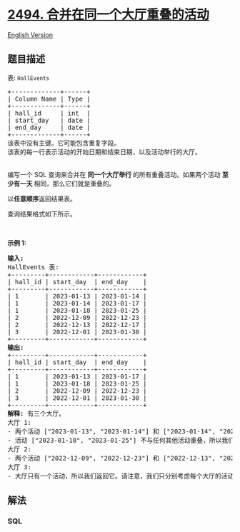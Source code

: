 # [2494. 合并在同一个大厅重叠的活动](https://leetcode.cn/problems/merge-overlapping-events-in-the-same-hall)

[English Version](/solution/2400-2499/2494.Merge%20Overlapping%20Events%20in%20the%20Same%20Hall/README_EN.md)

## 题目描述

<!-- 这里写题目描述 -->

<p>表: <code>HallEvents</code></p>

<pre>
+-------------+------+
| Column Name | Type |
+-------------+------+
| hall_id     | int  |
| start_day   | date |
| end_day     | date |
+-------------+------+
该表中没有主键。它可能包含重复字段。
该表的每一行表示活动的开始日期和结束日期，以及活动举行的大厅。
</pre>

<p><br />
编写一个 SQL 查询来合并在&nbsp;<strong>同一个大厅举行&nbsp;</strong>的所有重叠活动。如果两个活动&nbsp;<strong>至少有一天&nbsp;</strong>相同，那么它们就是重叠的。</p>

<p data-group="1-1">以<strong>任意顺序</strong>返回结果表。</p>

<p>查询结果格式如下所示。</p>

<p>&nbsp;</p>

<p><strong>示例 1:</strong></p>

<pre>
<strong>输入:</strong> 
HallEvents 表:
+---------+------------+------------+
| hall_id | start_day  | end_day    |
+---------+------------+------------+
| 1       | 2023-01-13 | 2023-01-14 |
| 1       | 2023-01-14 | 2023-01-17 |
| 1       | 2023-01-18 | 2023-01-25 |
| 2       | 2022-12-09 | 2022-12-23 |
| 2       | 2022-12-13 | 2022-12-17 |
| 3       | 2022-12-01 | 2023-01-30 |
+---------+------------+------------+
<strong>输出:</strong> 
+---------+------------+------------+
| hall_id | start_day  | end_day    |
+---------+------------+------------+
| 1       | 2023-01-13 | 2023-01-17 |
| 1       | 2023-01-18 | 2023-01-25 |
| 2       | 2022-12-09 | 2022-12-23 |
| 3       | 2022-12-01 | 2023-01-30 |
+---------+------------+------------+
<strong>解释:</strong> 有三个大厅。
大厅 1:
- 两个活动 ["2023-01-13", "2023-01-14"] 和 ["2023-01-14", "2023-01-17"] 重叠。我们将它们合并到一个活动中 ["2023-01-13", "2023-01-17"]。
- 活动 ["2023-01-18", "2023-01-25"] 不与任何其他活动重叠，所以我们保持原样。
大厅 2:
- 两个活动 ["2022-12-09", "2022-12-23"] 和 ["2022-12-13", "2022-12-17"] 重叠。我们将它们合并到一个活动中 ["2022-12-09", "2022-12-23"]。
大厅 3:
- 大厅只有一个活动，所以我们返回它。请注意，我们只分别考虑每个大厅的活动。</pre>

## 解法

<!-- 这里可写通用的实现逻辑 -->

<!-- tabs:start -->

### **SQL**

<!-- 这里可写当前语言的特殊实现逻辑 -->

```sql

```

<!-- tabs:end -->
